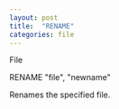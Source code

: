 ```yaml
---
layout: post
title:  "RENAME"
categories: file
---
```

File

RENAME "file", "newname"

Renames the specified file.

